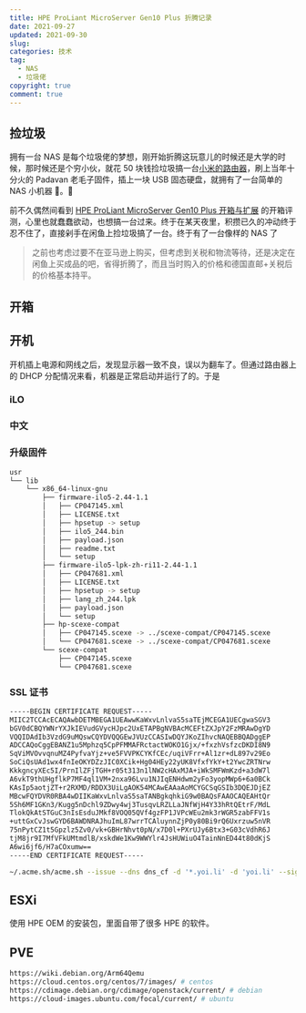 ```yaml
---
title: HPE ProLiant MicroServer Gen10 Plus 折腾记录
date: 2021-09-27
updated: 2021-09-30
slug:
categories: 技术
tag:
  - NAS
  - 垃圾佬
copyright: true
comment: true
---
```


## 捡垃圾

拥有一台 NAS 是每个垃圾佬的梦想，刚开始折腾这玩意儿的时候还是大学的时候，那时候还是个穷小伙，就花 50 块钱捡垃圾搞一台[小米的路由器](https://www.mi.com/miwifilite)，刷上当年十分火的 Padavan 老毛子固件，插上一块 USB 固态硬盘，就拥有了一台简单的 NAS 小机器 🤣。🥰

前不久偶然间看到 [HPE ProLiant MicroServer Gen10 Plus 开箱与扩展](https://www.chiphell.com/thread-2246322-1-1.html) 的开箱评测，心里也就蠢蠢欲动，也想搞一台过来。终于在某天夜里，积攒已久的冲动终于忍不住了，直接剁手在闲鱼上捡垃圾搞了一台。终于有了一台像样的 NAS 了

> 之前也考虑过要不在亚马逊上购买，但考虑到关税和物流等待，还是决定在闲鱼上买成品的吧，省得折腾了，而且当时购入的价格和德国直邮+关税后的价格基本持平。

## 开箱

## 开机

开机插上电源和网线之后，发现显示器一致不良，误以为翻车了。但通过路由器上的 DHCP 分配情况来看，机器是正常启动并运行了的。于是

### iLO

### 中文

### 升级固件

```bash
usr
└── lib
    └── x86_64-linux-gnu
        ├── firmware-ilo5-2.44-1.1
        │   ├── CP047145.xml
        │   ├── LICENSE.txt
        │   ├── hpsetup -> setup
        │   ├── ilo5_244.bin
        │   ├── payload.json
        │   ├── readme.txt
        │   └── setup
        ├── firmware-ilo5-lpk-zh-ri11-2.44-1.1
        │   ├── CP047681.xml
        │   ├── LICENSE.txt
        │   ├── hpsetup -> setup
        │   ├── lang_zh_244.lpk
        │   ├── payload.json
        │   └── setup
        ├── hp-scexe-compat
        │   ├── CP047145.scexe -> ../scexe-compat/CP047145.scexe
        │   └── CP047681.scexe -> ../scexe-compat/CP047681.scexe
        └── scexe-compat
            ├── CP047145.scexe
            └── CP047681.scexe
```

### SSL 证书

```bash
-----BEGIN CERTIFICATE REQUEST-----
MIIC2TCCAcECAQAwbDETMBEGA1UEAwwKaWxvLnlvaS5saTEjMCEGA1UECgwaSGV3
bGV0dCBQYWNrYXJkIEVudGVycHJpc2UxETAPBgNVBAcMCEFtZXJpY2FzMRAwDgYD
VQQIDAdIb3VzdG9uMQswCQYDVQQGEwJVUzCCASIwDQYJKoZIhvcNAQEBBQADggEP
ADCCAQoCggEBANZ1u5Mphzq5CpPFMMAFRctactWOKO1Gjx/+fxzhVsfzcDKDI8N9
SqViMVOvvqnuMZ4PyfvaYjz+ve5FVVPKCYKfCEc/uqiVFrr+Al1zr+dL897v29Eo
SoCiQsUAd1wx4fnIeOKYDZzJIC0XCik+Hg04HEy22yUK8VfxfYkY+t2YwcZRTNrw
KkkgncyXEc5I/PrnIlZFjTGH+r05t313n1lNW2cHAxMJA+iWkSMFWmKzd+a3dW7l
A6vkT9thUHgflkP7MF4ql1VM+2nxa96Lvu1NJIqENHdwm2yFo3yopMWp6+6a0BCk
KAsIp5aotjZT+r2RXMD/RDDX3UiLgAOK54MCAwEAAaAoMCYGCSqGSIb3DQEJDjEZ
MBcwFQYDVR0RBA4wDIIKaWxvLnlvaS5saTANBgkqhkiG9w0BAQsFAAOCAQEAHtQr
5Sh6MF1GKn3/Kugg5nDchl9ZDwy4wj3TusqvLRZLLaJNfWjH4Y33hRtQEtrF/MdL
TlokQkAtSTGuC3nIsEsduJMkf8VOQ05QVf4gzFP1JVPcWEu2mk3rWGR5zabFFV1s
+uttGxCvJswGYD6BAWDNRAJhuImL87wrrTCAluynnZjP0y80Bi9rQ6Uxrzuw5nVR
75nPytCZ1t5Gpzlz5Zv0/vk+GBHrNhvt0pN/x7D0l+PXrUJy6Btx3+G03cVdhR6J
tjM8jr9I7MfVFkUMtmdlB/xskdWe1Kw9WWYlr4JsHUWiuO4TainNnED44t80dKjS
A6wi6jf6/H7aCOxumw==
-----END CERTIFICATE REQUEST-----
```

```bash
~/.acme.sh/acme.sh --issue --dns dns_cf -d '*.yoi.li' -d 'yoi.li' --signcsr --csr domain.csr
```

## ESXi

使用 HPE OEM 的安装包，里面自带了很多 HPE 的软件。

## PVE

```bash
https://wiki.debian.org/Arm64Qemu
https://cloud.centos.org/centos/7/images/ # centos
https://cdimage.debian.org/cdimage/openstack/current/ # debian
https://cloud-images.ubuntu.com/focal/current/ # ubuntu
```
